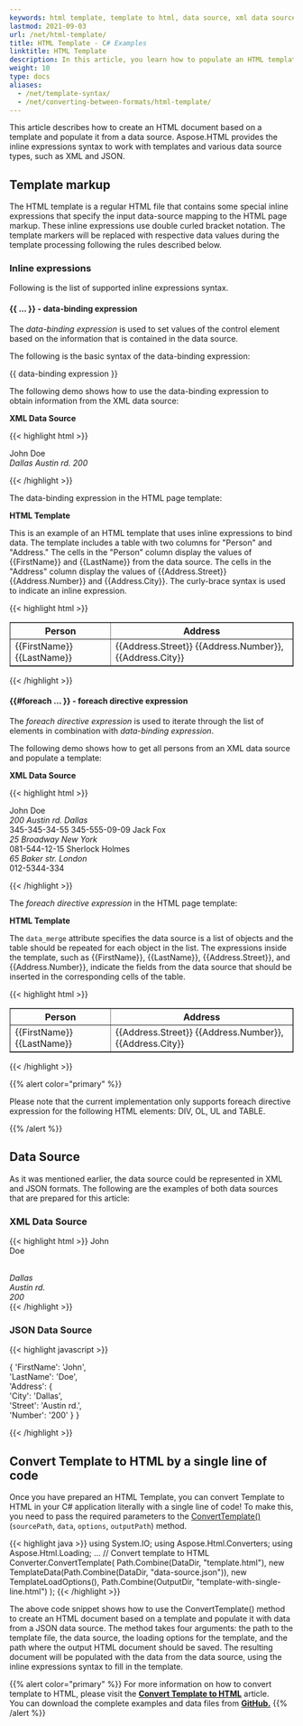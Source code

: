 ```yaml
---
keywords: html template, template to html, data source, xml data source, json data source, template markup, html page template
lastmod: 2021-09-03
url: /net/html-template/
title: HTML Template - C# Examples
linktitle: HTML Template 
description: In this article, you learn how to populate an HTML template from XML or JSON data sources and consider examples to illustrate this feature.
weight: 10
type: docs
aliases:
  - /net/template-syntax/
  - /net/converting-between-formats/html-template/
---
```


This article describes how to create an HTML document based on a template and populate it from a data source. Aspose.HTML provides the inline expressions syntax to work with templates and various data source types, such as XML and JSON.

## **Template markup**

The HTML template is a regular HTML file that contains some special inline expressions that specify the input data-source mapping to the HTML page markup. These inline expressions use double curled bracket notation. The template markers will be replaced with respective data values during the template processing following the rules described below.

### **Inline expressions**

Following is the list of supported inline expressions syntax.

#### **{{ ... }} - data-binding expression**

The *data-binding expression* is used to set values of the control element based on the information that is contained in the data source. 

The following is the basic syntax of the data-binding expression:

{{ data-binding expression  }}

The following demo shows how to use the data-binding expression to obtain information from the XML data source:

**XML Data Source**

{{< highlight html >}}

<Data>
    <FirstName>John</FirstName>
    <LastName>Doe</LastName>
    <Address>
        <City>Dallas</City>
        <Street>Austin rd.</Street>
        <Number>200</Number>
    </Address>
</Data>

{{< /highlight >}}

The data-binding expression in the HTML page template:

**HTML Template**

This is an example of an HTML template that uses inline expressions to bind data. The template includes a table with two columns for "Person" and "Address." The cells in the "Person" column display the values of {{FirstName}} and {{LastName}} from the data source. The cells in the "Address" column display the values of {{Address.Street}} {{Address.Number}} and {{Address.City}}. The curly-brace syntax is used to indicate an inline expression.

{{< highlight html >}}

<table border=1>
    <tr>
        <th>Person</th>
        <th>Address</th>
    </tr>
    <tr>
        <td>{{FirstName}} {{LastName}}</td>
        <td>{{Address.Street}} {{Address.Number}}, {{Address.City}}</td>
    </tr>
</table>

{{< /highlight >}}

#### **{{#foreach ... }} - foreach directive expression**

The *foreach directive expression* is used to iterate through the list of elements in combination with *data-binding expression*.

The following demo shows how to get all persons from an XML data source and populate a template:

**XML Data Source**

{{< highlight html >}}

 <Data>
     <Persons>
         <Person>
             <FirstName>John</FirstName>
 			<LastName>Doe</LastName>
             <Address>
                 <Number>200</Number>
                 <Street>Austin rd.</Street>
                 <City>Dallas</City>
             </Address>
             <Phone1>345-345-34-55</Phone1>
             <Phone2>345-555-09-09</Phone2>
         </Person>
         <Person>
             <FirstName>Jack</FirstName>
             <LastName>Fox</LastName>
             <Address>
                 <Number>25</Number>
                 <Street>Broadway</Street>
                 <City>New York</City>
             </Address>
             <Phone1>081-544-12-15</Phone1>
         </Person>
         <Person>
             <FirstName>Sherlock</FirstName>
             <LastName>Holmes</LastName>
             <Address>
                   <Number>65</Number>
                   <Street>Baker str.</Street>
                   <City>London</City>
             </Address>
             <Phone1>012-5344-334</Phone1>
         </Person>
     </Persons>
 </Data>

{{< /highlight >}}

The *foreach directive expression* in the HTML page template:

**HTML Template**

The `data_merge` attribute specifies the data source is a list of objects and the table should be repeated for each object in the list. The expressions inside the template, such as {{FirstName}}, {{LastName}}, {{Address.Street}}, and {{Address.Number}}, indicate the fields from the data source that should be inserted in the corresponding cells of the table.

{{< highlight html >}}

 <table border=1 data_merge='{{#foreach Persons.Person}}'>
     <tr>    
         <th>Person</th>
         <th>Address</th>
     </tr>
     <tr>
         <td>{{FirstName}} {{LastName}}</td>
         <td>{{Address.Street}} {{Address.Number}}, {{Address.City}}</td>
     </tr>
 </table>
{{< /highlight >}}

{{% alert color="primary" %}} 

Please note that the current implementation only supports foreach directive expression for the following HTML elements: DIV, OL, UL and TABLE.

{{% /alert %}} 

## **Data Source**

As it was mentioned earlier, the data source could be represented in XML and JSON formats. The following are the examples of both data sources that are prepared for this article:

### **XML Data Source**

{{< highlight html >}}
 <Data>
     <FirstName>John</FirstName>\
     <LastName>Doe</LastName>\
     <Address>\
         <City>Dallas</City>\
         <Street>Austin rd.</Street>\
         <Number>200</Number>\
     </Address>
 </Data>
{{< /highlight >}}

### **JSON Data Source**

{{< highlight javascript >}}

 {
     'FirstName': 'John',\
     'LastName': 'Doe',\
     'Address': {\
         'City': 'Dallas',\
         'Street': 'Austin rd.',\
         'Number': '200'
     }
 }

{{< /highlight >}}


## **Convert Template to HTML by a single line of code**

Once you have prepared an HTML Template, you can convert Template to HTML in your C# application literally with a single line of code! To make this, you need to pass the required parameters to the  [ConvertTemplate()](https://reference.aspose.com/html/net/aspose.html.converters/converter/converttemplate/) (`sourcePath`, `data`, `options`, `outputPath`) method.

{{< highlight java >}}
using System.IO;
using Aspose.Html.Converters;
using Aspose.Html.Loading;
...
    // Convert template to HTML
    Converter.ConvertTemplate(
        Path.Combine(DataDir, "template.html"),
        new TemplateData(Path.Combine(DataDir, "data-source.json")),
        new TemplateLoadOptions(),
        Path.Combine(OutputDir, "template-with-single-line.html")
    );
{{< /highlight >}}

The above code snippet shows how to use the ConvertTemplate() method to create an HTML document based on a template and populate it with data from a JSON data source. The method takes four arguments: the path to the template file, the data source, the loading options for the template, and the path where the output HTML document should be saved. The resulting document will be populated with the data from the data source, using the inline expressions syntax to fill in the template.

{{% alert color="primary" %}} 
For more information on how to convert template to HTML, please visit the [**Convert Template to HTML**](/html/net/convert-template-to-html/) article.<br>
You can download the complete examples and data files from **[GitHub.](https://github.com/aspose-html/Aspose.HTML-Documentation/tree/main/content/tests-net)**
{{% /alert %}}